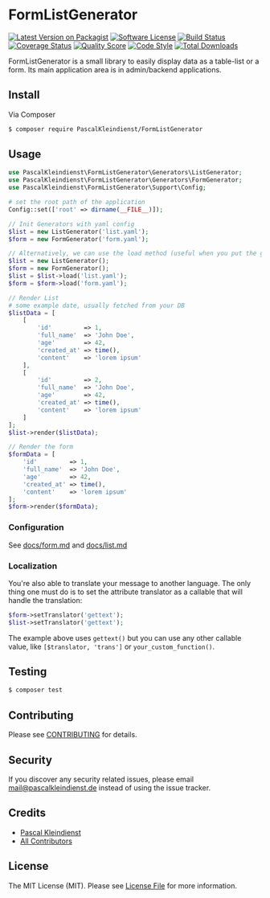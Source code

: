 # FormListGenerator

[![Latest Version on Packagist][ico-version]][link-packagist]
[![Software License][ico-license]](LICENSE.md)
[![Build Status][ico-travis]][link-travis]
[![Coverage Status][ico-scrutinizer]][link-scrutinizer]
[![Quality Score][ico-code-quality]][link-code-quality]
[![Code Style][ico-code-style]][link-code-style]
[![Total Downloads][ico-downloads]][link-downloads]

FormListGenerator is a small library to easily display data as a table-list or a form. Its main application area is in admin/backend applications.

## Install

Via Composer

``` bash
$ composer require PascalKleindienst/FormListGenerator
```

## Usage

``` php
use PascalKleindienst\FormListGenerator\Generators\ListGenerator;
use PascalKleindienst\FormListGenerator\Generators\FormGenerator;
use PascalKleindienst\FormListGenerator\Support\Config;

# set the root path of the application
Config::set(['root' => dirname(__FILE__)]);

// Init Generators with yaml config
$list = new ListGenerator('list.yaml'); 
$form = new FormGenerator('form.yaml');

// Alternatively, we can use the load method (useful when you put the generator class in a container)
$list = new ListGenerator(); 
$form = new FormGenerator();
$list = $list->load('list.yaml');
$form = $form->load('form.yaml');

// Render List
# some example date, usually fetched from your DB
$listData = [
    [
        'id'         => 1,
        'full_name'  => 'John Doe',
        'age'        => 42,
        'created_at' => time(),
        'content'    => 'lorem ipsum'
    ],
    [
        'id'         => 2,
        'full_name'  => 'John Doe',
        'age'        => 42,
        'created_at' => time(),
        'content'    => 'lorem ipsum'
    ]
];
$list->render($listData);

// Render the form
$formData = [
    'id'         => 1,
    'full_name'  => 'John Doe',
    'age'        => 42,
    'created_at' => time(),
    'content'    => 'lorem ipsum'
];
$form->render($formData);
```

### Configuration
See [docs/form.md](docs/form.md) and [docs/list.md](docs/list.md)

### Localization
You're also able to translate your message to another language. The only thing one must do is to set the attribute translator as a callable that will handle the translation:
```php
$form->setTranslator('gettext');
$list->setTranslator('gettext');
```
The example above uses `gettext()` but you can use any other callable value, like `[$translator, 'trans']` or `your_custom_function()`.

## Testing

``` bash
$ composer test
```

## Contributing

Please see [CONTRIBUTING](CONTRIBUTING.md) for details.

## Security

If you discover any security related issues, please email mail@pascalkleindienst.de instead of using the issue tracker.

## Credits

- [Pascal Kleindienst][link-author]
- [All Contributors][link-contributors]

## License

The MIT License (MIT). Please see [License File](LICENSE.md) for more information.

[ico-version]: https://img.shields.io/packagist/v/PascalKleindienst/FormListGenerator.svg?style=flat-square
[ico-license]: https://img.shields.io/badge/license-MIT-brightgreen.svg?style=flat-square
[ico-travis]: https://img.shields.io/travis/PascalKleindienst/FormListGenerator/master.svg?style=flat-square
[ico-scrutinizer]: https://img.shields.io/scrutinizer/coverage/g/PascalKleindienst/FormListGenerator.svg?style=flat-square
[ico-code-quality]: https://img.shields.io/scrutinizer/g/PascalKleindienst/FormListGenerator.svg?style=flat-square
[ico-code-style]: https://styleci.io/repos/94441385/shield?branch=master
[ico-downloads]: https://img.shields.io/packagist/dt/PascalKleindienst/FormListGenerator.svg?style=flat-square

[link-packagist]: https://packagist.org/packages/PascalKleindienst/FormListGenerator
[link-travis]: https://travis-ci.org/PascalKleindienst/FormListGenerator
[link-scrutinizer]: https://scrutinizer-ci.com/g/PascalKleindienst/FormListGenerator/code-structure
[link-code-quality]: https://scrutinizer-ci.com/g/PascalKleindienst/FormListGenerator
[link-downloads]: https://packagist.org/packages/PascalKleindienst/FormListGenerator
[link-author]: https://github.com/PascalKleindienst
[link-contributors]: ../../contributors
[link-code-style]: https://styleci.io/repos/94441385